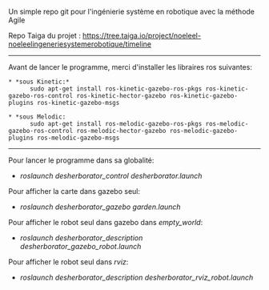 Un simple repo git pour l'ingénierie système en robotique avec la méthode Agile

Repo Taiga du projet :
https://tree.taiga.io/project/noeleel-noeleelingeneriesystemerobotique/timeline

----------

Avant de lancer le programme, merci d'installer les libraires ros suivantes:

    * *sous Kinetic:*
          sudo apt-get install ros-kinetic-gazebo-ros-pkgs ros-kinetic-gazebo-ros-control ros-kinetic-hector-gazebo ros-kinetic-gazebo-plugins ros-kinetic-gazebo-msgs

    * *sous Melodic:
          sudo apt-get install ros-melodic-gazebo-ros-pkgs ros-melodic-gazebo-ros-control ros-melodic-hector-gazebo ros-melodic-gazebo-plugins ros-melodic-gazebo-msgs
----------
Pour lancer le programme dans sa globalité:

* *roslaunch desherborator_control desherborator.launch*

Pour afficher la carte dans gazebo seul:

* *roslaunch desherborator_gazebo garden.launch*

Pour afficher le robot seul dans gazebo dans *empty_world*:

* *roslaunch desherborator_description desherborator_gazebo_robot.launch*

Pour afficher le robot seul dans *rviz*:

* *roslaunch desherborator_description desherborator_rviz_robot.launch*
